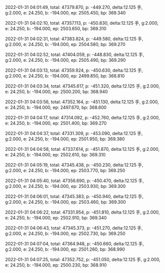 2022-01-31 04:01:49, total: 47379.870, p: -449.270, delta:12.125 手, g:2.000, e: 24.250, b: -194.000, ep: 2505.450, bp: 369.340

2022-01-31 04:02:10, total: 47357.113, p: -450.830, delta:12.125 手, g:2.000, e: 24.250, b: -194.000, ep: 2503.650, bp: 369.310

2022-01-31 04:02:31, total: 47383.824, p: -449.580, delta:12.125 手, g:2.000, e: 24.250, b: -194.000, ep: 2504.580, bp: 369.270

2022-01-31 04:02:52, total: 47404.059, p: -448.830, delta:12.125 手, g:2.000, e: 24.250, b: -194.000, ep: 2505.490, bp: 369.290

2022-01-31 04:03:13, total: 47359.924, p: -450.630, delta:12.125 手, g:2.000, e: 24.250, b: -194.000, ep: 2499.850, bp: 368.810

2022-01-31 04:03:34, total: 47345.617, p: -451.320, delta:12.125 手, g:2.000, e: 24.250, b: -194.000, ep: 2500.200, bp: 368.940

2022-01-31 04:03:56, total: 47352.164, p: -451.130, delta:12.125 手, g:2.000, e: 24.250, b: -194.000, ep: 2497.670, bp: 368.600

2022-01-31 04:04:17, total: 47314.092, p: -452.760, delta:12.125 手, g:2.000, e: 24.250, b: -194.000, ep: 2501.400, bp: 369.270

2022-01-31 04:04:37, total: 47331.309, p: -453.090, delta:12.125 手, g:2.000, e: 24.250, b: -194.000, ep: 2501.950, bp: 369.380

2022-01-31 04:04:58, total: 47337.614, p: -451.870, delta:12.125 手, g:2.000, e: 24.250, b: -194.000, ep: 2502.610, bp: 369.310

2022-01-31 04:05:19, total: 47345.438, p: -450.230, delta:12.125 手, g:2.000, e: 24.250, b: -194.000, ep: 2503.770, bp: 369.250

2022-01-31 04:05:40, total: 47356.690, p: -450.470, delta:12.125 手, g:2.000, e: 24.250, b: -194.000, ep: 2503.930, bp: 369.300

2022-01-31 04:06:01, total: 47345.383, p: -450.940, delta:12.125 手, g:2.000, e: 24.250, b: -194.000, ep: 2503.460, bp: 369.300

2022-01-31 04:06:22, total: 47331.954, p: -451.810, delta:12.125 手, g:2.000, e: 24.250, b: -194.000, ep: 2502.910, bp: 369.340

2022-01-31 04:06:43, total: 47345.373, p: -451.270, delta:12.125 手, g:2.000, e: 24.250, b: -194.000, ep: 2502.730, bp: 369.250

2022-01-31 04:07:04, total: 47364.948, p: -450.660, delta:12.125 手, g:2.000, e: 24.250, b: -194.000, ep: 2501.260, bp: 368.990

2022-01-31 04:07:25, total: 47352.752, p: -451.050, delta:12.125 手, g:2.000, e: 24.250, b: -194.000, ep: 2500.230, bp: 368.910